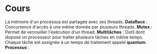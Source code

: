 # Cours

La mémoire d'un processus est partagée avec ses threads.
**DataRace** : Concurrence d'accès à une même donnée par plusieurs threads.
**Mutex** : Permet de verrouiller l'exécution d'un thread.
**Multitâches** : Outil dont dispose un processeur pour traiter plusieurs tâches en même temps. Chaque tâche est assignée à un temps de traitement appelé **quantum**.
**Processus** : 
<!--stackedit_data:
eyJoaXN0b3J5IjpbLTIxMDMzMzg2NTQsMTAzNTk2ODI4MywtMT
kzMzE2OTQ4OF19
-->